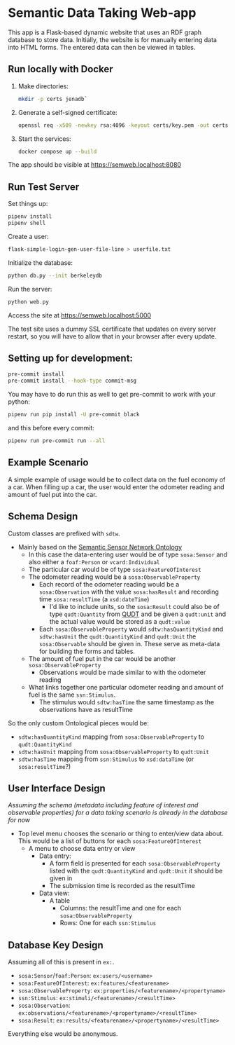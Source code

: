 # Semantic Data Taking Web-app

This app is a Flask-based dynamic website that uses an RDF graph database to
store data. Initially, the website is for manually entering data into HTML
forms. The entered data can then be viewed in tables.

## Run locally with Docker

1. Make directories:
    ```bash
    mkdir -p certs jenadb`
    ```
2. Generate a self-signed certificate:
    ```bash
    openssl req -x509 -newkey rsa:4096 -keyout certs/key.pem -out certs/cert.pem -sha256 -days 365 -nodes -subj '/CN=semweb.localhost'
    ```
3. Start the services:
    ```bash
    docker compose up --build
    ```

The app should be visible at https://semweb.localhost:8080

## Run Test Server

Set things up:

```bash
pipenv install
pipenv shell
```

Create a user:

```bash
flask-simple-login-gen-user-file-line > userfile.txt
```

Initialize the database:

```bash
python db.py --init berkeleydb
```

Run the server:

```bash
python web.py
```

Access the site at https://semweb.localhost:5000

The test site uses a dummy SSL certificate that updates on every server
restart, so you will have to allow that in your browser after every update.

## Setting up for development:

```bash
pre-commit install
pre-commit install --hook-type commit-msg
```

You may have to do run this as well to get pre-commit to work with your python:

```bash
pipenv run pip install -U pre-commit black
```

and this before every commit:

```bash
pipenv run pre-commit run --all
```

## Example Scenario

A simple example of usage would be to collect data on the fuel economy of a
car. When filling up a car, the user would enter the odometer reading and
amount of fuel put into the car.

## Schema Design

Custom classes are prefixed with `sdtw`.

- Mainly based on the [Semantic Sensor Network Ontology](https://www.w3.org/TR/vocab-ssn/)
  - In this case the data-entering user would be of type `sosa:Sensor` and also either a `foaf:Person` or `vcard:Individual`
  - The particular car would be of type `sosa:FeatureOfInterest`
  - The odometer reading would be a `sosa:ObservableProperty`
    - Each record of the odometer reading would be a `sosa:Observation` with the value `sosa:hasResult` and recording time `sosa:resultTime` (a `xsd:dateTime`)
      - I'd like to include units, so the `sosa:Result` could also be of type `qudt:Quantity` from [QUDT](https://www.qudt.org/) and be given a `qudt:unit` and the actual value would be stored as a `qudt:value`
    - Each `sosa:ObservableProperty` would `sdtw:hasQuantityKind` and `sdtw:hasUnit` the `qudt:QuantityKind` and `qudt:Unit` the `sosa:Observable` should be given in. These serve as meta-data for building the forms and tables.
  - The amount of fuel put in the car would be another `sosa:ObservableProperty`
    - Observations would be made similar to with the odometer reading
  - What links together one particular odometer reading and amount of fuel is the same `ssn:Stimulus`.
    - The stimulus would `sdtw:hasTime` the same timestamp as the observations have as resultTime

So the only custom Ontological pieces would be:

- `sdtw:hasQuantityKind` mapping from `sosa:ObservableProperty` to `qudt:QuantityKind`
- `sdtw:hasUnit` mapping from `sosa:ObservableProperty` to `qudt:Unit`
- `sdtw:hasTime` mapping from `ssn:Stimulus` to `xsd:dataTime` (or `sosa:resultTime`?)

## User Interface Design

*Assuming the schema (metadata including feature of interest and observable properties) for a data taking scenario is already in the database for now*

- Top level menu chooses the scenario or thing to enter/view data about. This would be a list of buttons for each `sosa:FeatureOfInterest`
  - A menu to choose data entry or view
    - Data entry:
      - A form field is presented for each `sosa:ObservableProperty` listed with the `qudt:QuantityKind` and `qudt:Unit` it should be given in
      - The submission time is recorded as the resultTime
    - Data view:
      - A table
        - Columns: the resultTime and one for each `sosa:ObservableProperty`
        - Rows: One for each `ssn:Stimulus`

## Database Key Design

Assuming all of this is present in `ex:`.

- `sosa:Sensor`/`foaf:Person`: `ex:users/<username>`
- `sosa:FeatureOfInterest`: `ex:features/<featurename>`
- `sosa:ObservableProperty`: `ex:properties/<featurename>/<propertyname>`
- `ssn:Stimulus`: `ex:stimuli/<featurename>/<resultTime>`
- `sosa:Observation`: `ex:observations/<featurename>/<propertyname>/<resultTime>`
- `sosa:Result`: `ex:results/<featurename>/<propertyname>/<resultTime>`

Everything else would be anonymous.
